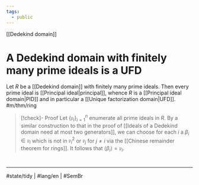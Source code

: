 ```yaml
---
tags:
  - public
---
```

[[Dedekind domain]]
# A Dedekind domain with finitely many prime ideals is a UFD

Let $R$ be a [[Dedekind domain]] with finitely many prime ideals.
Then every prime ideal is [[Principal ideal|principal]], whence $R$ is a [[Principal ideal domain|PID]] and in particular a [[Unique factorization domain|UFD]]. #m/thm/ring 

> [!check]- Proof
> Let $\{ \mathfrak{p}_{i} \}_{i=1}^n$ enumerate all prime ideals in $R$.
> By a similar construction to that in the proof of [[Ideals of a Dedekind domain need at most two generators]],
> we can choose for each $i$ a $\beta_{i} \in \mathfrak{p}_{i}$ which is not in $\mathfrak{p}_{i}^2$ or $\mathfrak{p}_{j}$ for $j \neq i$ via the [[Chinese remainder theorem for rings]].
> It follows that $\langle \beta_{i} \rangle = \mathfrak{p}_{i}$. <span class="QED"/>

#
---
#state/tidy | #lang/en | #SemBr
